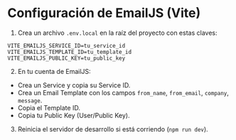# Configuración de EmailJS (Vite)

1. Crea un archivo `.env.local` en la raíz del proyecto con estas claves:

```
VITE_EMAILJS_SERVICE_ID=tu_service_id
VITE_EMAILJS_TEMPLATE_ID=tu_template_id
VITE_EMAILJS_PUBLIC_KEY=tu_public_key
```

2. En tu cuenta de EmailJS:
- Crea un Service y copia su Service ID.
- Crea un Email Template con los campos `from_name`, `from_email`, `company`, `message`.
- Copia el Template ID.
- Copia tu Public Key (User/Public Key).

3. Reinicia el servidor de desarrollo si está corriendo (`npm run dev`).
